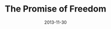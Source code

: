 ---
layout: message
category: message
series: "The Gift of Freedom"
title: "The Promise of Freedom"
date: 2013-11-30
audio-description: "Brian Tome talks about the promise of freedom."
audio: "http://www.crossroads.net/players/media/hq/giftoffreedom_01.mp3"
audio-title: "The Promise of Freedom"
audio-duration: "33&#58;55"
program-description: "Program&#58; WK 1 The Promise of Freedom"
program: "http://www.crossroads.net/players/media/hq/11_30-12_1_13Program_LO.pdf"
program-title: "The Promise of Freedom"
video-description: "Brian Tome talks about the promise of freedom."
video-title: "The Promise of Freedom"
video: "https://s3.amazonaws.com/crossroadsvideomessages/giftoffreedom_01.mp4"
---